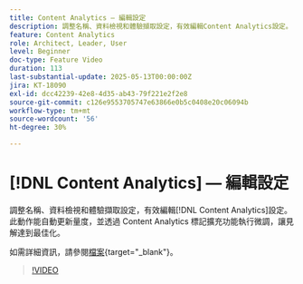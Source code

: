 ```yaml
---
title: Content Analytics — 編輯設定
description: 調整名稱、資料檢視和體驗擷取設定，有效編輯Content Analytics設定。
feature: Content Analytics
role: Architect, Leader, User
level: Beginner
doc-type: Feature Video
duration: 113
last-substantial-update: 2025-05-13T00:00:00Z
jira: KT-18090
exl-id: dcc42239-42e8-4d35-ab43-79f221e2f2e8
source-git-commit: c126e9553705747e63866e0b5c0408e20c06094b
workflow-type: tm+mt
source-wordcount: '56'
ht-degree: 30%

---
```


# [!DNL Content Analytics] — 編輯設定

調整名稱、資料檢視和體驗擷取設定，有效編輯[!DNL Content Analytics]設定。 此動作能自動更新量度，並透過 Content Analytics 標記擴充功能執行微調，讓見解達到最佳化。

如需詳細資訊，請參閱[檔案](https://experienceleague.adobe.com/zh-hant/docs/analytics-platform/using/content-analytics/configuration/guided){target="_blank"}。

>[!VIDEO](https://video.tv.adobe.com/v/3458439/?learn=on&enablevpops)
